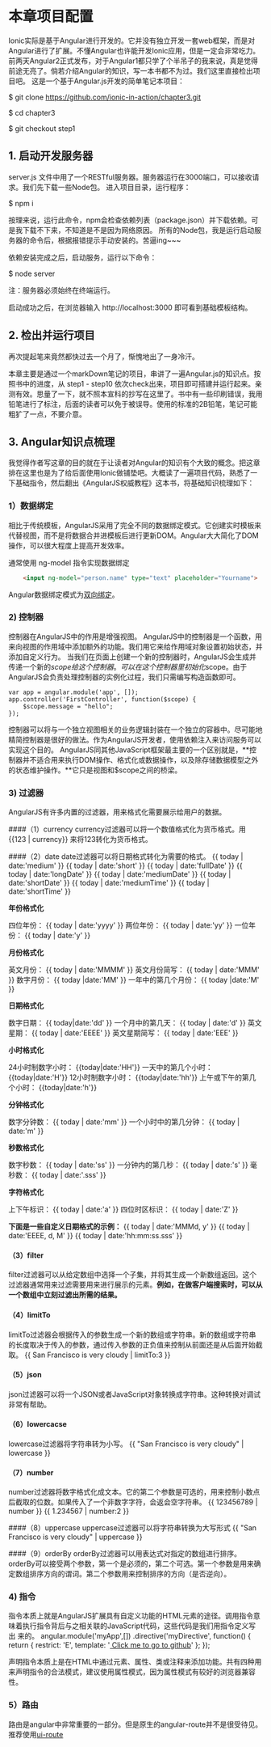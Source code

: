 # 本章项目配置

Ionic实际是基于Angular进行开发的。它并没有独立开发一套web框架，而是对Angular进行了扩展。不懂Angular也许能开发Ionic应用，但是一定会非常吃力。前两天Angular2正式发布，对于Angular1都只学了个半吊子的我来说，真是觉得前途无亮了。倘若介绍Angular的知识，写一本书都不为过。我们这里直接检出项目吧。
这是一个基于Angular.js开发的简单笔记本项目：

$ git clone https://github.com/ionic-in-action/chapter3.git

$ cd chapter3

$ git checkout step1


## 1. 启动开发服务器

server.js 文件中用了一个RESTful服务器。服务器运行在3000端口，可以接收请求。我们先下载一些Node包。
进入项目目录，运行程序：

$ npm i

按理来说，运行此命令，npm会检查依赖列表（package.json）并下载依赖。可是我下载不下来，不知道是不是因为网络原因。
所有的Node包，我是运行启动服务器的命令后，根据报错提示手动安装的。苦逼ing~~~

依赖安装完成之后，启动服务，运行以下命令：

$ node server

注：服务器必须始终在终端运行。

启动成功之后，在浏览器输入 http://localhost:3000 即可看到基础模板结构。

## 2. 检出并运行项目

再次提起笔来竟然都快过去一个月了，惭愧地出了一身冷汗。

本章主要是通过一个markDown笔记的项目，串讲了一遍Angular.js的知识点。按照书中的进度，从 step1 - step10 依次check出来，项目即可搭建并运行起来。亲测有效。思量了一下，就不照本宣科的抄写在这里了。书中有一些印刷错误，我用铅笔进行了标注，后面的读者可以免于被误导。使用的标准的2B铅笔，笔记可能粗犷了一点，不要介意。

## 3. Angular知识点梳理

我觉得作者写这章的目的就在于让读者对Angular的知识有个大致的概念。把这章排在这里也是为了给后面使用Ionic做铺垫吧。大概读了一遍项目代码，熟悉了一下基础指令，然后翻出《AngularJS权威教程》这本书，将基础知识梳理如下：

### 1）数据绑定

相比于传统模板，AngularJS采用了完全不同的数据绑定模式。它创建实时模板来代替视图，而不是将数据合并进模板后进行更新DOM。Angular大大简化了DOM操作，可以很大程度上提高开发效率。

通常使用 ng-model 指令实现数据绑定
```html
	<input ng-model="person.name" type="text" placeholder="Yourname">
```

Angular数据绑定模式为[双向绑定](https://www.zhihu.com/question/23275373)。

### 2) 控制器

控制器在AngularJS中的作用是增强视图。
AngularJS中的控制器是一个函数，用来向视图的作用域中添加额外的功能。我们用它来给作用域对象设置初始状态，并添加自定义行为。
当我们在页面上创建一个新的控制器时，AngularJS会生成并传递一个新的$scope给这个控制器。可以在这个控制器里初始化$scope。由于AngularJS会负责处理控制器的实例化过程，我们只需编写构造函数即可。

	var app = angular.module('app', []);
	app.controller('FirstController', function($scope) {
		$scope.message = "hello";
	});

控制器可以将与一个独立视图相关的业务逻辑封装在一个独立的容器中。尽可能地精简控制器是很好的做法。作为AngularJS开发者，使用依赖注入来访问服务可以实现这个目的。
AngularJS同其他JavaScript框架最主要的一个区别就是，**控制器并不适合用来执行DOM操作、格式化或数据操作，以及除存储数据模型之外的状态维护操作。**它只是视图和$scope之间的桥梁。

### 3) 过滤器
AngularJS有许多内置的过滤器，用来格式化需要展示给用户的数据。

####（1）currency
currency过滤器可以将一个数值格式化为货币格式。用{{123 | currency}} 来将123转化为货币格式。

####（2）date
date过滤器可以将日期格式转化为需要的格式。
	{{ today | date:'medium' }} <!-- Aug 09, 2013 12:09:02 PM -->
	{{ today | date:'short' }} <!-- 8/9/1312:09PM -->
	{{ today | date:'fullDate' }} <!-- Thursday, August 09, 2013 -->
	{{ today | date:'longDate' }} <!-- August 09, 2013 -->
	{{ today | date:'mediumDate' }}<!-- Aug 09, 2013 -->
	{{ today | date:'shortDate' }} <!-- 8/9/13 -->
	{{ today | date:'mediumTime' }}<!-- 12:09:02 PM -->
	{{ today | date:'shortTime' }} <!-- 12:09 PM -->

**年份格式化**

四位年份：
	{{ today | date:'yyyy' }} <!-- 2013 -->
两位年份：
	{{ today | date:'yy' }} <!-- 13 -->
一位年份：
	{{ today | date:'y' }} <!-- 2013 -->

**月份格式化**

英文月份：
	{{ today | date:'MMMM' }} <!-- August -->
英文月份简写：
	{{ today | date:'MMM' }} <!-- Aug -->
数字月份：
	{{ today |date:'MM' }} <!-- 08 -->
一年中的第几个月份：
	{{ today |date:'M' }} <!-- 8 -->

**日期格式化**

数字日期：
	{{ today|date:'dd' }} <!-- 09 -->
一个月中的第几天：
	{{ today | date:'d' }} <!-- 9 -->
英文星期：
	{{ today | date:'EEEE' }} <!-- Thursday -->
英文星期简写：
	{{ today | date:'EEE' }} <!-- Thu -->

**小时格式化**

24小时制数字小时：
	{{today|date:'HH'}} <!--00-->
一天中的第几个小时：
	{{today|date:'H'}} <!--0-->
12小时制数字小时：
	{{today|date:'hh'}} <!--12-->
上午或下午的第几个小时：
	{{today|date:'h'}} <!--12-->

**分钟格式化**

数字分钟数：
	{{ today | date:'mm' }} <!-- 09 -->
一个小时中的第几分钟：
	{{ today | date:'m' }} <!-- 9 -->

**秒数格式化**

数字秒数：
	{{ today | date:'ss' }} <!-- 02 -->
一分钟内的第几秒：
	{{ today | date:'s' }} <!-- 2 -->
毫秒数：
	{{ today | date:'.sss' }} <!-- .995 -->

**字符格式化**

上下午标识：
	{{ today | date:'a' }} <!-- AM -->
四位时区标识：
	{{ today | date:'Z' }} <!--- 0700 -->

**下面是一些自定义日期格式的示例：**
	{{ today | date:'MMMd, y' }} <!-- Aug9, 2013 -->
	{{ today | date:'EEEE, d, M' }} <!-- Thursday, 9, 8-->
	{{ today | date:'hh:mm:ss.sss' }} <!-- 12:09:02.995 -->

#### （3）filter
filter过滤器可以从给定数组中选择一个子集，并将其生成一个新数组返回。这个过滤器通常用来过滤需要用来进行展示的元素。**例如，在做客户端搜索时，可以从一个数组中立刻过滤出所需的结果。**

#### （4）limitTo
limitTo过滤器会根据传入的参数生成一个新的数组或字符串。新的数组或字符串的长度取决于传入的参数，通过传入参数的正负值来控制从前面还是从后面开始截取。
	{{ San Francisco is very cloudy | limitTo:3 }}

#### （5）json
json过滤器可以将一个JSON或者JavaScript对象转换成字符串。这种转换对调试非常有帮助。

#### （6）lowercacse
lowercase过滤器将字符串转为小写。
	{{ "San Francisco is very cloudy" | lowercase }}<!-- san francisco is very cloudy -->

#### （7）number
number过滤器将数字格式化成文本。它的第二个参数是可选的，用来控制小数点后截取的位数。如果传入了一个非数字字符，会返会空字符串。
	{{ 123456789 | number }}<!-- 1,234,567,890 -->
	{{ 1.234567 | number:2 }}<!-- 1.23 -->

####（8）uppercase
uppercase过滤器可以将字符串转换为大写形式
	{{ "San Francisco is very cloudy" | uppercase }}<!-- SAN FRANCISCO IS VERY CLOUDY -->

####（9）orderBy
orderBy过滤器可以用表达式对指定的数组进行排序。
orderBy可以接受两个参数，第一个是必须的，第二个可选。第一个参数是用来确定数组排序方向的谓词。第二个参数用来控制排序的方向（是否逆向）。

### 4) 指令
指令本质上就是AngularJS扩展具有自定义功能的HTML元素的途径。调用指令意味着执行指令背后与之相关联的JavaScript代码，这些代码是我们用指令定义写出
来的。
	<my-directive></my-directive>
	angular.module('myApp',[])
	.directive('myDirective', function() {
	return {
	restrict: 'E',
	template: '<a href="https://github.com/">
	Click me to go to github</a>'
	};
	});

声明指令本质上是在HTML中通过元素、属性、类或注释来添加功能。共有四种用来声明指令的合法模式，建议使用属性模式，因为属性模式有较好的浏览器兼容性。
	<my-directive></my-directive>
	<div my-directive></div>
	<div class="my-directive"></div>
	<!--directive:my-directive-->

### 5）路由
路由是angular中非常重要的一部分。但是原生的angular-route并不是很受待见。推荐使用[ui-route](https://github.com/angular-ui/ui-router/wiki/Quick-Reference#state-1)